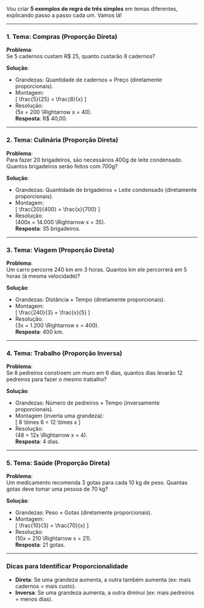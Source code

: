 Vou criar **5 exemplos de regra de três simples** em temas diferentes, explicando passo a passo cada um. Vamos lá!

---

### **1. Tema: Compras (Proporção Direta)**  
**Problema**:  
Se 5 cadernos custam R$ 25, quanto custarão 8 cadernos?  

**Solução**:  
- Grandezas: Quantidade de cadernos × Preço (diretamente proporcionais).  
- Montagem:  
  \[
  \frac{5}{25} = \frac{8}{x}
  \]  
- Resolução:  
  \(5x = 200 \Rightarrow x = 40\).  
**Resposta**: R$ 40,00.

---

### **2. Tema: Culinária (Proporção Direta)**  
**Problema**:  
Para fazer 20 brigadeiros, são necessários 400g de leite condensado. Quantos brigadeiros serão feitos com 700g?  

**Solução**:  
- Grandezas: Quantidade de brigadeiros × Leite condensado (diretamente proporcionais).  
- Montagem:  
  \[
  \frac{20}{400} = \frac{x}{700}
  \]  
- Resolução:  
  \(400x = 14.000 \Rightarrow x = 35\).  
**Resposta**: 35 brigadeiros.

---

### **3. Tema: Viagem (Proporção Direta)**  
**Problema**:  
Um carro percorre 240 km em 3 horas. Quantos km ele percorrerá em 5 horas (à mesma velocidade)?  

**Solução**:  
- Grandezas: Distância × Tempo (diretamente proporcionais).  
- Montagem:  
  \[
  \frac{240}{3} = \frac{x}{5}
  \]  
- Resolução:  
  \(3x = 1.200 \Rightarrow x = 400\).  
**Resposta**: 400 km.

---

### **4. Tema: Trabalho (Proporção Inversa)**  
**Problema**:  
Se 8 pedreiros constroem um muro em 6 dias, quantos dias levarão 12 pedreiros para fazer o mesmo trabalho?  

**Solução**:  
- Grandezas: Número de pedreiros × Tempo (inversamente proporcionais).  
- Montagem (inverta uma grandeza):  
  \[
  8 \times 6 = 12 \times x
  \]  
- Resolução:  
  \(48 = 12x \Rightarrow x = 4\).  
**Resposta**: 4 dias.

---

### **5. Tema: Saúde (Proporção Direta)**  
**Problema**:  
Um medicamento recomenda 3 gotas para cada 10 kg de peso. Quantas gotas deve tomar uma pessoa de 70 kg?  

**Solução**:  
- Grandezas: Peso × Gotas (diretamente proporcionais).  
- Montagem:  
  \[
  \frac{10}{3} = \frac{70}{x}
  \]  
- Resolução:  
  \(10x = 210 \Rightarrow x = 21\).  
**Resposta**: 21 gotas.

---

### **Dicas para Identificar Proporcionalidade**  
- **Direta**: Se uma grandeza aumenta, a outra também aumenta (ex: mais cadernos = mais custo).  
- **Inversa**: Se uma grandeza aumenta, a outra diminui (ex: mais pedreiros = menos dias).  
